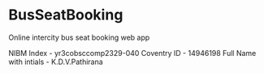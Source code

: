 # BusSeatBooking
Online intercity bus seat booking web app

NIBM Index - yr3cobsccomp2329-040 Coventry ID - 14946198 Full Name with intials - K.D.V.Pathirana
